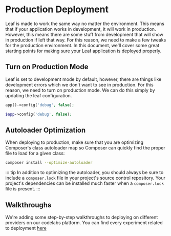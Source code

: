 # Production Deployment

Leaf is made to work the same way no matter the environment. This means that if your application works in development, it will work in production. However, this means there are some stuff from development that will show in production if left that way. For this reason, we need to make a few tweaks for the production environment. In this document, we'll cover some great starting points for making sure your Leaf application is deployed properly.

## Turn on Production Mode

Leaf is set to development mode by default, however, there are things like development errors which we don't want to see in production. For this reason, we need to turn on production mode. We can do this simply by updating the leaf configuration.

<div class="functional-mode">

```php
app()->config('debug', false);
```

</div>
<div class="class-mode">

```php
$app->config('debug', false);
```

</div>

## Autoloader Optimization

When deploying to production, make sure that you are optimizing Composer's class autoloader map so Composer can quickly find the proper file to load for a given class:

```sh
composer install --optimize-autoloader
```

::: tip
In addition to optimizing the autoloader, you should always be sure to include a `composer.lock` file in your project's source control repository. Your project's dependencies can be installed much faster when a `composer.lock` file is present.
:::

## Walkthroughs

We're adding some step-by-step walkthroughs to deploying on different providers on our codelabs platform. You can find every experiment related to deployment [here](https://codelabs.leafphp.dev/experiments/hosting/)
